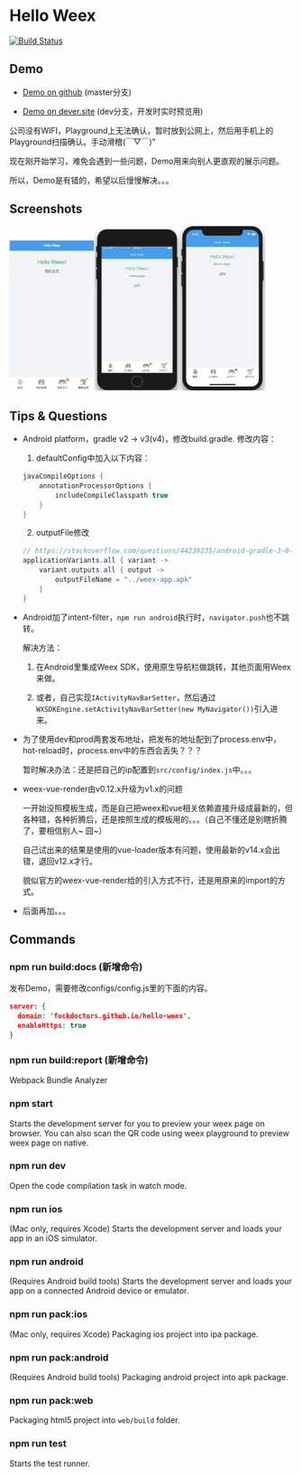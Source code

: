 # Hello Weex

[![Build Status](https://travis-ci.org/FuckDoctors/hello-weex.svg?branch=master)](https://travis-ci.org/FuckDoctors/hello-weex)

## Demo

* [Demo on github](https://fuckdoctors.github.io/hello-weex/preview.html?page=index.js) (master分支)

* [Demo on dever.site](https://dever.site/hello-weex/preview.html?page=index.js) (dev分支，开发时实时预览用)

公司没有WIFI，Playground上无法确认，暂时放到公网上，然后用手机上的Playground扫描确认。手动滑稽(￣▽￣)"

现在刚开始学习，难免会遇到一些问题，Demo用来向别人更直观的展示问题。

所以，Demo是有错的，希望以后慢慢解决。。。

## Screenshots

<img src="./static/img/web.png" width="30%" height="30%" /><img src="./static/img/iPhone8P.png" width="30%" height="30%" /><img src="./static/img/iPhoneX.png" width="30%" height="30%" />

## Tips & Questions

* Android platform，gradle v2 -> v3(v4)，修改build.gradle.
  修改内容：
  1. defaultConfig中加入以下内容：

    ``` gradle
    javaCompileOptions {
        annotationProcessorOptions {
            includeCompileClasspath true
        }
    }
    ```

  2. outputFile修改

    ``` gradle
    // https://stackoverflow.com/questions/44239235/android-gradle-3-0-0-alpha2-plugin-cannot-set-the-value-of-read-only-property
    applicationVariants.all { variant ->
        variant.outputs.all { output ->
            outputFileName = "../weex-app.apk"
        }
    }
    ```

* Android加了intent-filter，`npm run android`执行时，`navigator.push`也不跳转。

  解决方法：

  1. 在Android里集成Weex SDK，使用原生导航栏做跳转，其他页面用Weex来做。

  2. 或者，自己实现`IActivityNavBarSetter`，然后通过`WXSDKEngine.setActivityNavBarSetter(new MyNavigator())`引入进来。

* 为了使用dev和prod两套发布地址，把发布的地址配到了process.env中，hot-reload时，process.env中的东西会丢失？？？

  暂时解决办法：还是把自己的ip配置到`src/config/index.js`中。。。

* weex-vue-render由v0.12.x升级为v1.x的问题

  一开始没照模板生成，而是自己把weex和vue相关依赖直接升级成最新的，但各种错，各种折腾后，还是按照生成的模板用的。。。（自己不懂还是别瞎折腾了，要相信别人~ 囧~）

  自己试出来的结果是使用的vue-loader版本有问题，使用最新的v14.x会出错，退回v12.x才行。

  貌似官方的weex-vue-render给的引入方式不行，还是用原来的import的方式。

* 后面再加。。。

## Commands

### npm run build:docs (新增命令)

发布Demo，需要修改configs/config.js里的下面的内容。

``` json
server: {
  domain: 'fuckdoctors.github.io/hello-weex',
  enableHttps: true
}
```

### npm run build:report (新增命令)

Webpack Bundle Analyzer

### npm start

Starts the development server for you to preview your weex page on browser.
You can also scan the QR code using weex playground to preview weex page on native.

### npm run dev

Open the code compilation task in watch mode.

### npm run ios

(Mac only, requires Xcode)
Starts the development server and loads your app in an iOS simulator.

### npm run android

(Requires Android build tools)
Starts the development server and loads your app on a connected Android device or emulator.

### npm run pack:ios

(Mac only, requires Xcode)
Packaging ios project into ipa package.

### npm run pack:android

(Requires Android build tools)
Packaging android project into apk package.

### npm run pack:web

Packaging html5 project into `web/build` folder.

### npm run test

Starts the test runner.
